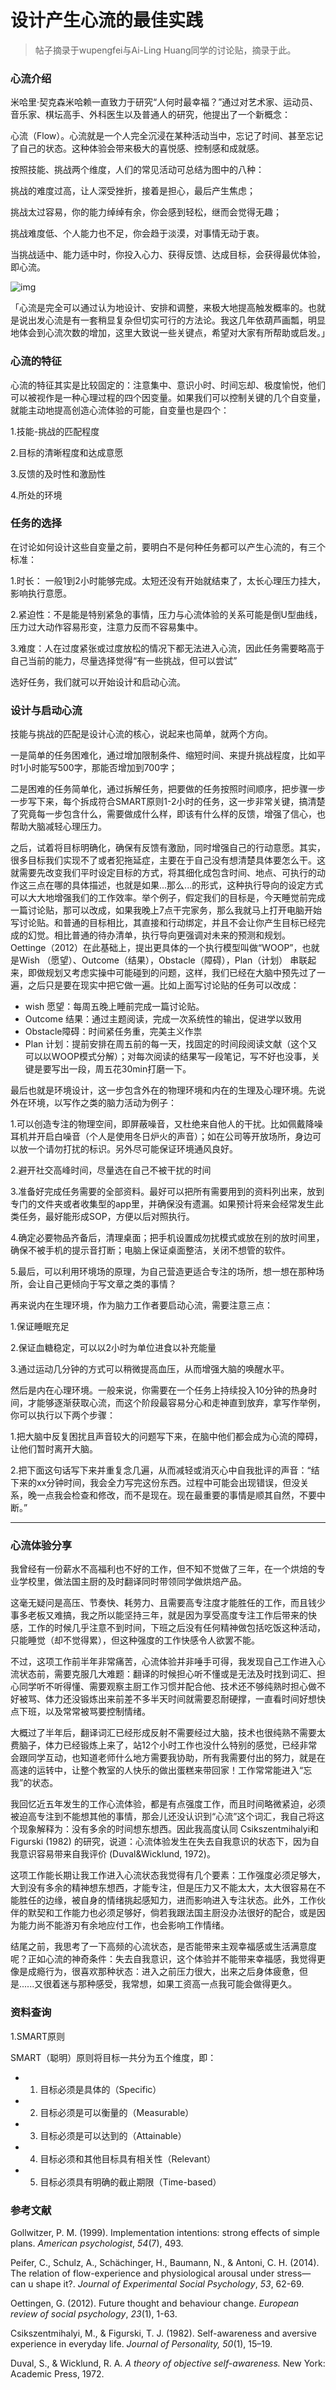 # 设计产生心流的最佳实践

> 帖子摘录于wupengfei与Ai-Ling Huang同学的讨论贴，摘录于此。

### 心流介绍

米哈里·契克森米哈赖一直致力于研究“人何时最幸福？”通过对艺术家、运动员、音乐家、棋坛高手、外科医生以及普通人的研究，他提出了一个新概念：

心流（Flow）。心流就是一个人完全沉浸在某种活动当中，忘记了时间、甚至忘记了自己的状态。这种体验会带来极大的喜悦感、控制感和成就感。

按照技能、挑战两个维度，人们的常见活动可总结为图中的八种：

挑战的难度过高，让人深受挫折，接着是担心，最后产生焦虑；

挑战太过容易，你的能力绰绰有余，你会感到轻松，继而会觉得无趣；

挑战难度低、个人能力也不足，你会趋于淡漠，对事情无动于衷。

当挑战适中、能力适中时，你投入心力、获得反馈、达成目标，会获得最优体验，即心流。



![img](https://pica.zhimg.com/v2-ad03f7f57830cad3c0d88bfcd6f284b2_r.jpg?source=1940ef5c)

「心流是完全可以通过认为地设计、安排和调整，来极大地提高触发概率的。也就是说出发心流是有一套稍显复杂但切实可行的方法论。我这几年依葫芦画瓢，明显地体会到心流次数的增加，这里大致说一些关键点，希望对大家有所帮助或启发。」

### 心流的特征

心流的特征其实是比较固定的：注意集中、意识小时、时间忘却、极度愉悦，他们可以被视作是一种心理过程的四个因变量。如果我们可以控制关键的几个自变量，就能主动地提高创造心流体验的可能，自变量也是四个：

1.技能-挑战的匹配程度

2.目标的清晰程度和达成意愿

3.反馈的及时性和激励性

4.所处的环境

### 任务的选择

在讨论如何设计这些自变量之前，要明白不是何种任务都可以产生心流的，有三个标准：

1.时长： 一般1到2小时能够完成。太短还没有开始就结束了，太长心理压力挂大，影响执行意愿。

2.紧迫性：不是能是特别紧急的事情，压力与心流体验的关系可能是倒U型曲线，压力过大动作容易形变，注意力反而不容易集中。

3.难度：人在过度紧张或过度放松的情况下都无法进入心流，因此任务需要略高于自己当前的能力，尽量选择觉得“有一些挑战，但可以尝试”

选好任务，我们就可以开始设计和启动心流。

### 设计与启动心流

技能与挑战的匹配是设计心流的核心，说起来也简单，就两个方向。

一是简单的任务困难化，通过增加限制条件、缩短时间、来提升挑战程度，比如平时1小时能写500字，那能否增加到700字；

二是困难的任务简单化，通过拆解任务，把要做的任务按照时间顺序，把步骤一步一步写下来，每个拆成符合SMART原则1-2小时的任务，这一步非常关键，搞清楚了究竟每一步包含什么，需要做成什么样，即该有什么样的反馈，增强了信心，也帮助大脑减轻心理压力。

之后，试着将目标明确化，确保有反馈有激励，同时增强自己的行动意愿。其实，很多目标我们实现不了或者犯拖延症，主要在于自己没有想清楚具体要怎么干。这就需要先改变我们平时设定目标的方式，将其细化成包含时间、地点、可执行的动作这三点在哪的具体描述，也就是如果...那么...的形式，这种执行导向的设定方式可以大大地增强我们的工作效率。举个例子，假定我们的目标是，今天睡觉前完成一篇讨论贴，那可以改成，如果我晚上7点干完家务，那么我就马上打开电脑开始写讨论贴。和普通的目标相比，其直接和行动绑定，并且不会让你产生目标已经完成的幻觉。相比普通的待办清单，执行导向更强调对未来的预测和规划。Oettinge（2012）在此基础上，提出更具体的一个执行模型叫做“WOOP”，也就是Wish （愿望）、Outcome（结果），Obstacle（障碍），Plan（计划） 串联起来，即做规划又考虑实操中可能碰到的问题，这样，我们已经在大脑中预先过了一遍，之后只是要在现实中把它做一遍。比如上面写讨论贴的任务可以改成：

- wish 愿望：每周五晚上睡前完成一篇讨论贴。
- Outcome 结果：通过主题阅读，完成一次系统性的输出，促进学以致用
- Obstacle障碍：时间紧任务重，完美主义作祟
- Plan 计划：提前安排在周五前的每一天，找固定的时间段阅读文献（这个又可以以WOOP模式分解）；对每次阅读的结果写一段笔记，写不好也没事，关键是要写出一段，周五花30min打磨一下。

最后也就是环境设计，这一步包含外在的物理环境和内在的生理及心理环境。先说外在环境，以写作之类的脑力活动为例子：

1.可以创造专注的物理空间，即屏蔽噪音，又杜绝来自他人的干扰。比如佩戴降噪耳机并开启白噪音（个人是使用冬日炉火的声音）；如在公司等开放场所，身边可以放一个请勿打扰的标识。另外尽可能保证环境通风良好。

2.避开社交高峰时间，尽量选在自己不被干扰的时间

3.准备好完成任务需要的全部资料。最好可以把所有需要用到的资料列出来，放到专门的文件夹或者收集型的app里，并确保没有遗漏。如果预计将来会经常发生此类任务，最好能形成SOP，方便以后对照执行。

4.确定必要物品齐备后，清理桌面；把手机设置成勿扰模式或放在别的放时间里，确保不被手机的提示音打断；电脑上保证桌面整洁，关闭不想管的软件。

5.最后，可以利用环境场的原理，为自己营造更适合专注的场所，想一想在那种场所，会让自己更倾向于写文章之类的事情？

再来说内在生理环境，作为脑力工作者要启动心流，需要注意三点：

1.保证睡眠充足

2.保证血糖稳定，可以以2小时为单位进食以补充能量

3.通过运动几分钟的方式可以稍微提高血压，从而增强大脑的唤醒水平。

然后是内在心理环境。一般来说，你需要在一个任务上持续投入10分钟的热身时间，才能够逐渐获取心流，而这个阶段最容易分心和走神直到放弃，拿写作举例，你可以执行以下两个步骤：

1.把大脑中反复困扰且声音较大的问题写下来，在脑中他们都会成为心流的障碍，让他们暂时离开大脑。

2.把下面这句话写下来并重复念几遍，从而减轻或消灭心中自我批评的声音：“结下来的xx分钟时间，我会全力写完这份东西。过程中可能会出现错误，但没关系，晚一点我会检查和修改，而不是现在。现在最重要的事情是顺其自然，不要中断。”

----- --
### 心流体验分享

我曾经有一份薪水不高福利也不好的工作，但不知不觉做了三年，在一个烘焙的专业学校里，做法国主厨的及时翻译同时带领同学做烘焙产品。

这毫无疑问是高压、节奏快、耗劳力、且需要高专注度才能胜任的工作，而且钱少事多老板又难搞，我之所以能坚持三年，就是因为享受高度专注工作后带来的快感，工作的时候几乎注意不到时间，下班之后没有任何精神做包括吃饭这种活动，只能睡觉（却不觉得累），但这种强度的工作快感令人欲罢不能。

不过，这项工作前半年非常痛苦，心流体验并非唾手可得，我发现自己工作进入心流状态前，需要克服几大难题：翻译的时候担心听不懂或是无法及时找到词汇、担心同学听不听得懂、需要观察主厨工作习惯并配合他、技术还不够纯熟时担心做不好被骂、体力还没锻炼出来前差不多半天时间就需要忍耐硬撑，一直看时间好想快点下班，以及常常被骂要控制情绪。

大概过了半年后，翻译词汇已经形成反射不需要经过大脑，技术也很纯熟不需要太费脑子，体力已经锻炼上来了，站12个小时工作也没什么特别的感觉，已经非常会跟同学互动，也知道老师什么地方需要我协助，所有我需要付出的努力，就是在高速的运转中，让整个教室的人快乐的做出蛋糕来带回家！工作常常能进入“忘我”的状态。

我回忆近五年发生的工作心流体验，都是有点强度工作，而且时间略微紧迫，必须被迫高专注到不能想其他的事情，那会儿还没认识到“心流”这个词汇，我自己将这个现象解释为：没有多余的时间想东想西。因此我高度认同 Csikszentmihalyi和Figurski (1982) 的研究，说道：心流体验发生在失去自我意识的状态下，因为自我意识容易带来自我评价 (Duval&Wicklund,  1972)。

这项工作能长期让我工作进入心流状态我觉得有几个要素：工作强度必须足够大，大到没有多余的精神想东想西，才能专注，但是压力又不能太大，太大很容易在不能胜任的边缘，被自身的情绪挑起感知力，进而影响进入专注状态。此外，工作伙伴的默契和工作能力也必须足够好，倘若我跟法国主厨没办法很好的配合，或是因为能力尚不能游刃有余地应付工作，也会影响工作情绪。

结尾之前，我思考了一下高频的心流状态，是否能带来主观幸福感或生活满意度呢？正如心流的神奇条件：失去自我意识，这个体验并不能带来幸福感，我觉得更像是成瘾行为，很喜欢那种状态：进入之前压力很大，出来之后身体疲惫，但是......又很着迷与那种感受，我常想，如果工资高一点我可能会做得更久。



### 资料查询

1.SMART原则

SMART（聪明）原则将目标一共分为五个维度，即：

- 1. 目标必须是具体的（Specific）
- 2. 目标必须是可以衡量的（Measurable）
- 3. 目标必须是可以达到的（Attainable）
- 4. 目标必须和其他目标具有相关性（Relevant）
- 5. 目标必须具有明确的截止期限（Time-based）



### 参考文献

Gollwitzer, P. M. (1999). Implementation intentions: strong effects of simple plans. *American psychologist*, *54*(7), 493.

Peifer, C., Schulz, A., Schächinger, H., Baumann, N., & Antoni, C. H. (2014). The relation of flow-experience and physiological arousal under stress—can u shape it?. *Journal of Experimental Social Psychology*, *53*, 62-69.

Oettingen, G. (2012). Future thought and behaviour change. *European review of social psychology*, *23*(1), 1-63.

Csikszentmihalyi, M., & Figurski, T. J. (1982). Self-awareness and aversive experience in everyday life. *Journal of Personality, 50*(1), 15–19. 

Duval, S., & Wicklund, R. A. *A theory of objective self-awareness.* New York: Academic Press, 1972.
